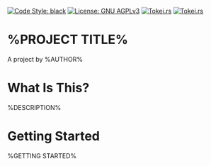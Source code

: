 [![Code Style: black](https://img.shields.io/badge/code%20style-black-000000.svg)](https://github.com/psf/black)
[![License: GNU AGPLv3](https://img.shields.io/badge/license-GNU%20AGPLv3-ff00ff.svg)](https://choosealicense.com/licenses/agpl-3.0/)
[![Tokei.rs](https://tokei.rs/b1/github/AlbertUnruh/AlbertUnruh?category=code)](https://tokei.rs)
[![Tokei.rs](https://tokei.rs/b1/github/AlbertUnruh/AlbertUnruh?category=lines)](https://tokei.rs)



# %PROJECT TITLE%
A project by %AUTHOR%


# What Is This?
%DESCRIPTION%


# Getting Started
%GETTING STARTED%
